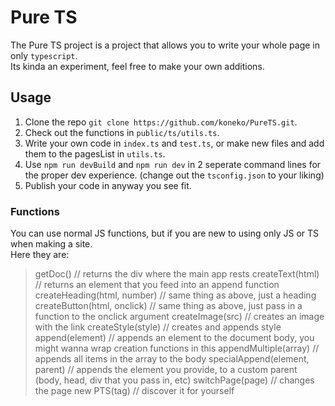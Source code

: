 # Pure TS

The Pure TS project is a project that allows you to write your whole page in only `typescript`. <br>
Its kinda an experiment, feel free to make your own additions.

## Usage

1. Clone the repo `git clone https://github.com/koneko/PureTS.git`.
2. Check out the functions in `public/ts/utils.ts`.
3. Write your own code in `index.ts` and `test.ts`, or make new files and add them to the pagesList in `utils.ts`.
4. Use `npm run devBuild` and `npm run dev` in 2 seperate command lines for the proper dev experience. (change out the `tsconfig.json` to your liking)
5. Publish your code in anyway you see fit.

### Functions

You can use normal JS functions, but if you are new to using only JS or TS when making a site. <br>
Here they are: <br>

> getDoc() // returns the div where the main app rests
> createText(html) // returns an element that you feed into an append function
> createHeading(html, number) // same thing as above, just a heading
> createButton(html, onclick) // same thing as above, just pass in a function to the onclick argument
> createImage(src) // creates an image with the link
> createStyle(style) // creates and appends style
> append(element) // appends an element to the document body, you might wanna wrap creation functions in this
> appendMultiple(array) // appends all items in the array to the body
> specialAppend(element, parent) // appends the element you provide, to a custom parent (body, head, div that you pass in, etc)
> switchPage(page) // changes the page
> new PTS(tag) // discover it for yourself
